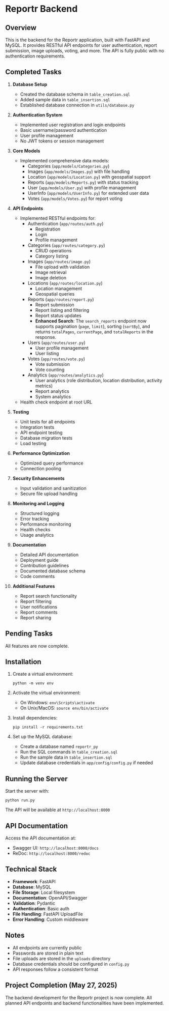 # Reportr Backend

## Overview

This is the backend for the Reportr application, built with FastAPI and MySQL. It provides RESTful API endpoints for user authentication, report submission, image uploads, voting, and more. The API is fully public with no authentication requirements.

## Completed Tasks

1. **Database Setup**
   - Created the database schema in `table_creation.sql`
   - Added sample data in `table_insertion.sql`
   - Established database connection in `utils/database.py`

2. **Authentication System**
   - Implemented user registration and login endpoints
   - Basic username/password authentication
   - User profile management
   - No JWT tokens or session management

3. **Core Models**
   - Implemented comprehensive data models:
     - Categories (`app/models/Categories.py`)
     - Images (`app/models/Images.py`) with file handling
     - Location (`app/models/Location.py`) with geospatial support
     - Reports (`app/models/Reports.py`) with status tracking
     - User (`app/models/User.py`) with profile management
     - UserInfo (`app/models/UserInfo.py`) for extended user data
     - Votes (`app/models/Votes.py`) for report voting

4. **API Endpoints**
   - Implemented RESTful endpoints for:
     - Authentication (`app/routes/auth.py`)
       - Registration
       - Login
       - Profile management
     - Categories (`app/routes/category.py`)
       - CRUD operations
       - Category listing
     - Images (`app/routes/image.py`)
       - File upload with validation
       - Image retrieval
       - Image deletion
     - Locations (`app/routes/location.py`)
       - Location management
       - Geospatial queries
     - Reports (`app/routes/report.py`)
       - Report submission
       - Report listing and filtering
       - Report status updates
       - **Enhanced Search**: The `search_reports` endpoint now supports pagination (`page`, `limit`), sorting (`sortBy`), and returns `totalPages`, `currentPage`, and `totalReports` in the response.
     - Users (`app/routes/user.py`)
       - User profile management
       - User listing
     - Votes (`app/routes/vote.py`)
       - Vote submission
       - Vote counting
     - Analytics (`app/routes/analytics.py`)
       - User analytics (role distribution, location distribution, activity metrics)
       - Report analytics
       - System analytics
   - Health check endpoint at root URL

6.  **Testing**
    *   Unit tests for all endpoints
    *   Integration tests
    *   API endpoint testing
    *   Database migration tests
    *   Load testing

7.  **Performance Optimization**
    *   Optimized query performance
    *   Connection pooling

8.  **Security Enhancements**
    *   Input validation and sanitization
    *   Secure file upload handling

9.  **Monitoring and Logging**
    *   Structured logging
    *   Error tracking
    *   Performance monitoring
    *   Health checks
    *   Usage analytics

10. **Documentation**
    *   Detailed API documentation
    *   Deployment guide
    *   Contribution guidelines
    *   Documented database schema
    *   Code comments

11. **Additional Features**
    *   Report search functionality
    *   Report filtering
    *   User notifications
    *   Report comments
    *   Report sharing

## Pending Tasks

All features are now complete.

## Installation

1. Create a virtual environment:
   ```
   python -m venv env
   ```

2. Activate the virtual environment:
   - On Windows: `env\Scripts\activate`
   - On Unix/MacOS: `source env/bin/activate`

3. Install dependencies:
   ```
   pip install -r requirements.txt
   ```

4. Set up the MySQL database:
   - Create a database named `reportr_py`
   - Run the SQL commands in `table_creation.sql`
   - Run the sample data in `table_insertion.sql`
   - Update database credentials in `app/config/config.py` if needed

## Running the Server

Start the server with:
```
python run.py
```

The API will be available at `http://localhost:8000`

## API Documentation

Access the API documentation at:
- Swagger UI: `http://localhost:8000/docs`
- ReDoc: `http://localhost:8000/redoc`

## Technical Stack

- **Framework**: FastAPI
- **Database**: MySQL
- **File Storage**: Local filesystem
- **Documentation**: OpenAPI/Swagger
- **Validation**: Pydantic
- **Authentication**: Basic auth
- **File Handling**: FastAPI UploadFile
- **Error Handling**: Custom middleware

## Notes
- All endpoints are currently public
- Passwords are stored in plain text
- File uploads are stored in the `uploads` directory
- Database credentials should be configured in `config.py`
- API responses follow a consistent format

## Project Completion (May 27, 2025)

The backend development for the Reportr project is now complete. All planned API endpoints and backend functionalities have been implemented.